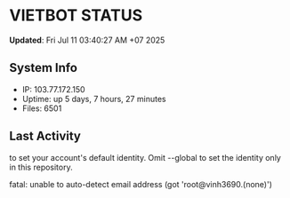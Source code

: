 # VIETBOT STATUS
**Updated**: Fri Jul 11 03:40:27 AM +07 2025

## System Info
- IP: 103.77.172.150
- Uptime: up 5 days, 7 hours, 27 minutes
- Files: 6501

## Last Activity

to set your account's default identity.
Omit --global to set the identity only in this repository.

fatal: unable to auto-detect email address (got 'root@vinh3690.(none)')
